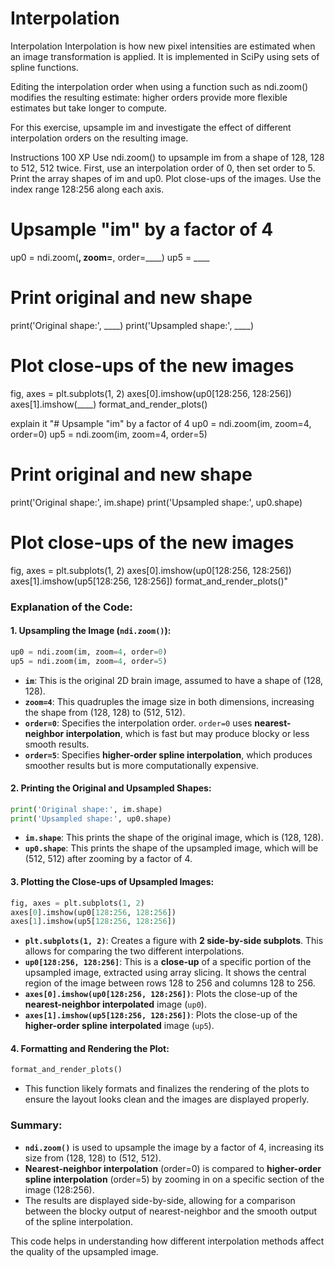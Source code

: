 # Interpolation

Interpolation
Interpolation is how new pixel intensities are estimated when an image transformation is applied. It is implemented in SciPy using sets of spline functions.

Editing the interpolation order when using a function such as ndi.zoom() modifies the resulting estimate: higher orders provide more flexible estimates but take longer to compute.

For this exercise, upsample im and investigate the effect of different interpolation orders on the resulting image.

Instructions
100 XP
Use ndi.zoom() to upsample im from a shape of 128, 128 to 512, 512 twice. First, use an interpolation order of 0, then set order to 5.
Print the array shapes of im and up0.
Plot close-ups of the images. Use the index range 128:256 along each axis.

# Upsample "im" by a factor of 4
up0 = ndi.zoom(____, zoom=____, order=____)
up5 = ____

# Print original and new shape
print('Original shape:', ____)
print('Upsampled shape:', ____)

# Plot close-ups of the new images
fig, axes = plt.subplots(1, 2)
axes[0].imshow(up0[128:256, 128:256])
axes[1].imshow(____)
format_and_render_plots()


explain it "# Upsample "im" by a factor of 4
up0 = ndi.zoom(im, zoom=4, order=0)
up5 = ndi.zoom(im, zoom=4, order=5)

# Print original and new shape
print('Original shape:', im.shape)
print('Upsampled shape:', up0.shape)

# Plot close-ups of the new images
fig, axes = plt.subplots(1, 2)
axes[0].imshow(up0[128:256, 128:256])
axes[1].imshow(up5[128:256, 128:256])
format_and_render_plots()"

### Explanation of the Code:

#### 1. **Upsampling the Image (`ndi.zoom()`):**
```python
up0 = ndi.zoom(im, zoom=4, order=0)
up5 = ndi.zoom(im, zoom=4, order=5)
```
- **`im`**: This is the original 2D brain image, assumed to have a shape of (128, 128).
- **`zoom=4`**: This quadruples the image size in both dimensions, increasing the shape from (128, 128) to (512, 512).
- **`order=0`**: Specifies the interpolation order. `order=0` uses **nearest-neighbor interpolation**, which is fast but may produce blocky or less smooth results.
- **`order=5`**: Specifies **higher-order spline interpolation**, which produces smoother results but is more computationally expensive.

#### 2. **Printing the Original and Upsampled Shapes:**
```python
print('Original shape:', im.shape)
print('Upsampled shape:', up0.shape)
```
- **`im.shape`**: This prints the shape of the original image, which is (128, 128).
- **`up0.shape`**: This prints the shape of the upsampled image, which will be (512, 512) after zooming by a factor of 4.

#### 3. **Plotting the Close-ups of Upsampled Images:**
```python
fig, axes = plt.subplots(1, 2)
axes[0].imshow(up0[128:256, 128:256])
axes[1].imshow(up5[128:256, 128:256])
```
- **`plt.subplots(1, 2)`**: Creates a figure with **2 side-by-side subplots**. This allows for comparing the two different interpolations.
- **`up0[128:256, 128:256]`**: This is a **close-up** of a specific portion of the upsampled image, extracted using array slicing. It shows the central region of the image between rows 128 to 256 and columns 128 to 256.
- **`axes[0].imshow(up0[128:256, 128:256])`**: Plots the close-up of the **nearest-neighbor interpolated** image (`up0`).
- **`axes[1].imshow(up5[128:256, 128:256])`**: Plots the close-up of the **higher-order spline interpolated** image (`up5`).

#### 4. **Formatting and Rendering the Plot:**
```python
format_and_render_plots()
```
- This function likely formats and finalizes the rendering of the plots to ensure the layout looks clean and the images are displayed properly.

### Summary:
- **`ndi.zoom()`** is used to upsample the image by a factor of 4, increasing its size from (128, 128) to (512, 512).
- **Nearest-neighbor interpolation** (order=0) is compared to **higher-order spline interpolation** (order=5) by zooming in on a specific section of the image (128:256).
- The results are displayed side-by-side, allowing for a comparison between the blocky output of nearest-neighbor and the smooth output of the spline interpolation.

This code helps in understanding how different interpolation methods affect the quality of the upsampled image.